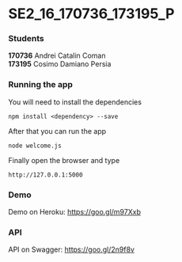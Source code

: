 # SE2_16_170736_173195_P
### Students
<b>170736</b> Andrei Catalin Coman 
<br/>
<b>173195</b> Cosimo Damiano Persia

### Running the app
You will need to install the dependencies
```
npm install <dependency> --save
```
After that you can run the app
```
node welcome.js
```
Finally open the browser and type
```
http://127.0.0.1:5000
```
### Demo
Demo on Heroku: https://goo.gl/m97Xxb

### API
API on Swagger: https://goo.gl/2n9f8v